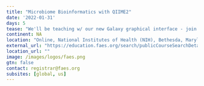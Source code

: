 ```yaml
---
title: "Microbiome Bioinformatics with QIIME2"
date: '2022-01-31'
days: 5
tease: "We'll be teaching w/ our new Galaxy graphical interface - join us and learn to use QIIME 2 through a GUI! Register by January 7."
continent: NA
location: "Online, National Institutes of Health (NIH), Bethesda, Maryland, United States"
external_url: "https://education.faes.org/search/publicCourseSearchDetails.do?method=load&courseId=1165589"
location_url: ""
image: /images/logos/faes.png
gtn: false
contact: registrar@faes.org
subsites: [global, us]
---
```

